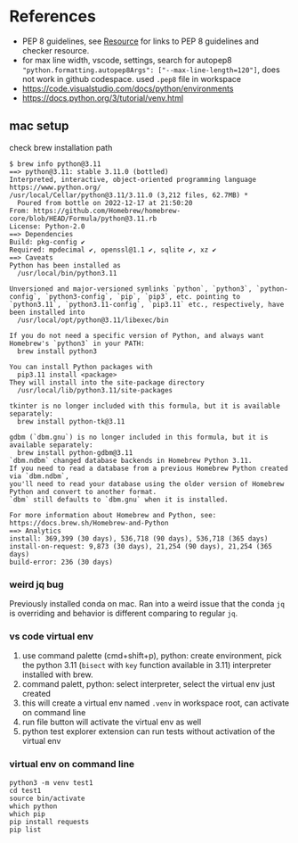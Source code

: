 # References

- PEP 8 guidelines, see [Resource](Resource.md) for links to PEP 8 guidelines and checker resource.
- for max line width, vscode, settings, search for autopep8 `"python.formatting.autopep8Args": ["--max-line-length=120"]`, does not work in github codespace. used `.pep8` file in workspace
- https://code.visualstudio.com/docs/python/environments
- https://docs.python.org/3/tutorial/venv.html

## mac setup

check brew installation path

```
$ brew info python@3.11
==> python@3.11: stable 3.11.0 (bottled)
Interpreted, interactive, object-oriented programming language
https://www.python.org/
/usr/local/Cellar/python@3.11/3.11.0 (3,212 files, 62.7MB) *
  Poured from bottle on 2022-12-17 at 21:50:20
From: https://github.com/Homebrew/homebrew-core/blob/HEAD/Formula/python@3.11.rb
License: Python-2.0
==> Dependencies
Build: pkg-config ✔
Required: mpdecimal ✔, openssl@1.1 ✔, sqlite ✔, xz ✔
==> Caveats
Python has been installed as
  /usr/local/bin/python3.11

Unversioned and major-versioned symlinks `python`, `python3`, `python-config`, `python3-config`, `pip`, `pip3`, etc. pointing to
`python3.11`, `python3.11-config`, `pip3.11` etc., respectively, have been installed into
  /usr/local/opt/python@3.11/libexec/bin

If you do not need a specific version of Python, and always want Homebrew's `python3` in your PATH:
  brew install python3

You can install Python packages with
  pip3.11 install <package>
They will install into the site-package directory
  /usr/local/lib/python3.11/site-packages

tkinter is no longer included with this formula, but it is available separately:
  brew install python-tk@3.11

gdbm (`dbm.gnu`) is no longer included in this formula, but it is available separately:
  brew install python-gdbm@3.11
`dbm.ndbm` changed database backends in Homebrew Python 3.11.
If you need to read a database from a previous Homebrew Python created via `dbm.ndbm`,
you'll need to read your database using the older version of Homebrew Python and convert to another format.
`dbm` still defaults to `dbm.gnu` when it is installed.

For more information about Homebrew and Python, see: https://docs.brew.sh/Homebrew-and-Python
==> Analytics
install: 369,399 (30 days), 536,718 (90 days), 536,718 (365 days)
install-on-request: 9,873 (30 days), 21,254 (90 days), 21,254 (365 days)
build-error: 236 (30 days)
```

### weird jq bug

Previously installed conda on mac. Ran into a weird issue that the conda `jq` is overriding and behavior is different comparing to regular `jq`.

### vs code virtual env

1. use command palette (cmd+shift+p), python: create environment, pick the python 3.11 (`bisect` with `key` function available in 3.11) interpreter installed with brew.
1. command palett, python: select interpreter, select the virtual env just created
1. this will create a virtual env named `.venv` in workspace root, can activate on command line
1. run file button will activate the virtual env as well
1. python test explorer extension can run tests without activation of the virtual env


### virtual env on command line

```
python3 -m venv test1
cd test1
source bin/activate
which python
which pip
pip install requests
pip list
```
